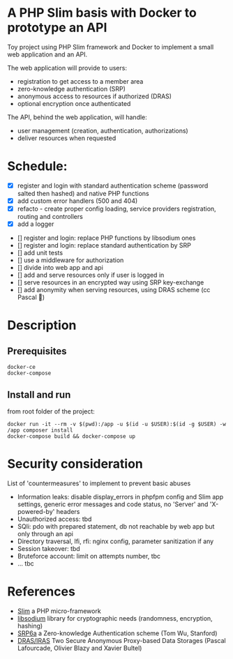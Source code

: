 # A PHP Slim basis with Docker to prototype an API

Toy project using PHP Slim framework and Docker to implement a small web application and an API.

The web application will provide to users:
* registration to get access to a member area
* zero-knowledge authentication (SRP)
* anonymous access to resources if authorized (DRAS)
* optional encryption once authenticated

The API, behind the web application, will handle:
* user management (creation, authentication, authorizations)
* deliver resources when requested


# Schedule:
- [x] register and login with standard authentication scheme (password salted then hashed) and native PHP functions 
- [x] add custom error handlers (500 and 404) 
- [x] refacto - create proper config loading, service providers registration, routing and controllers
- [x] add a logger
- [] register and login: replace PHP functions by libsodium ones 
- [] register and login: replace standard authentication by SRP 
- [] add unit tests
- [] use a middleware for authorization 
- [] divide into web app and api
- [] add and serve resources only if user is logged in
- [] serve resources in an encrypted way using SRP key-exchange
- [] add anonymity when serving resources, using DRAS scheme (cc Pascal :metal:)


# Description
## Prerequisites
```
docker-ce
docker-compose
```

## Install and run
from root folder of the project:
```
docker run -it --rm -v $(pwd):/app -u $(id -u $USER):$(id -g $USER) -w /app composer install
docker-compose build && docker-compose up
```

# Security consideration

List of 'countermeasures' to implement to prevent basic abuses
* Information leaks: disable display_errors in phpfpm config and Slim app settings, generic error messages and code status, no 'Server' and 'X-powered-by' headers
* Unauthorized access: tbd
* SQli: pdo with prepared statement, db not reachable by web app but only through an api
* Directory traversal, lfi, rfi: nginx config, parameter sanitization if any
* Session takeover: tbd
* Bruteforce account: limit on attempts number, tbc
* ... tbc


# References
* [Slim](https://www.slimframework.com/) a PHP micro-framework
* [libsodium](https://github.com/jedisct1/libsodium) library for cryptographic needs (randomness, encryption, hashing) 
* [SRP6a](http://srp.stanford.edu/) a Zero-knowledge Authentication scheme (Tom Wu, Stanford)
* [DRAS/IRAS](http://sancy.univ-bpclermont.fr/~lafourcade/SLIDES/Secrypt-BBL16.pdf) Two Secure Anonymous Proxy-based Data Storages (Pascal Lafourcade, Olivier Blazy and Xavier Bultel)

